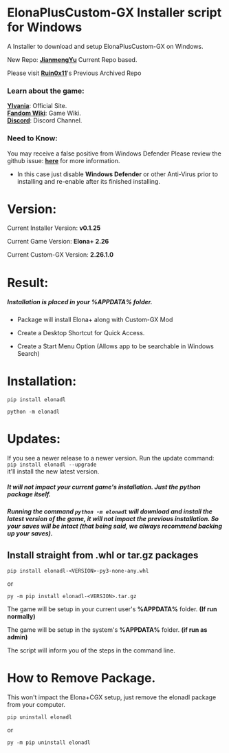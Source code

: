 # ElonaPlusCustom-GX Installer script for Windows

  
A Installer to download and setup ElonaPlusCustom-GX on Windows.


New Repo: **[JianmengYu](https://github.com/JianmengYu/ElonaPlusCustom-GX)** Current Repo based. <br>

Please visit **[Ruin0x11](https://github.com/Ruin0x11/ElonaPlusCustom-GX)**'s Previous Archived Repo


### Learn about the game:

**[Ylvania](https://ylvania.org/elona_e.html)**: Official Site.<br>
**[Fandom Wiki](https://elona.fandom.com/wiki/Elona_Wiki)**: Game Wiki.<br>
**[Discord](https://discord.gg/Razdxsk)**: Discord Channel.<br>

### Need to Know:
You may receive a false positive from Windows Defender
Please review the github issue: **[here](https://github.com/Ruin0x11/ElonaPlusCustom-GX/issues/103)** for more information.


 - In this case just disable __Windows Defender__ or other Anti-Virus prior to installing and re-enable after its finished installing.

# Version:

Current Installer Version: **v0.1.25**<br>

Current Game Version: **Elona+ 2.26**<br>

Current Custom-GX Version: **2.26.1.0**<br>



# Result:

  ##### Installation is placed in your %APPDATA% folder.

- Package will install Elona+ along with Custom-GX Mod

- Create a Desktop Shortcut for Quick Access.

- Create a Start Menu Option (Allows app to be searchable in Windows Search)



# Installation:

```
pip install elonadl

python -m elonadl
```



# Updates:

If you see a newer release to a newer version. Run the update command:
 ```pip install elonadl --upgrade```<br> it'll install the new latest version.<br>

##### It will not impact your current game's installation. Just the python package itself. 
##### Running the command `python -m elonadl` will download and install the latest version of the game, it will not impact the previous installation. So your saves will be intact (that being said, we always recommend backing up your saves).


## Install straight from .whl or tar.gz packages

```
pip install elonadl-<VERSION>-py3-none-any.whl
```
or <br>
```
py -m pip install elonadl-<VERSION>.tar.gz
```

The game will be setup in your current user's **%APPDATA%** folder. **(If run normally)**

The game will be setup in the system's **%APPDATA%** folder. **(if run as admin)**

The script will inform you of the steps in the command line.



# How to Remove Package.

This won't impact the Elona+CGX setup, just remove the elonadl package from your computer.

```
pip uninstall elonadl
```
or <br>
```
py -m pip uninstall elonadl
```